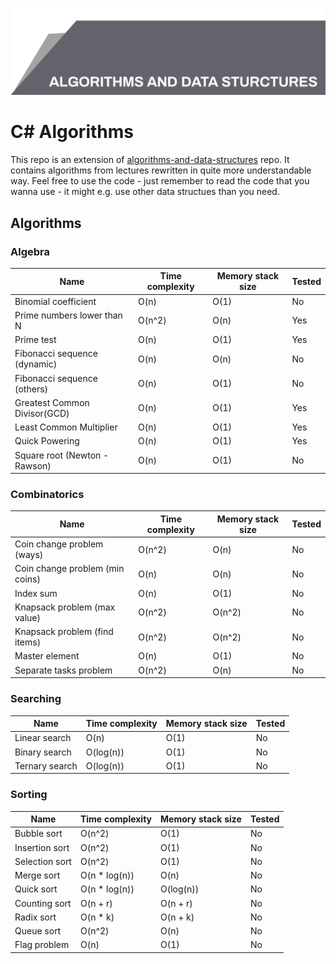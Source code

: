 ![Algorithms and data structures](top_banner.png)

# C# Algorithms

This repo is an extension of [algorithms-and-data-structures](https://github.com/BordowyRydwan/algorithms-and-data-structures) repo. It contains algorithms from lectures rewritten in quite more understandable way. Feel free to use the code - just remember to read the code that you wanna use - it might e.g. use other data structues than you need.

##  Algorithms

### Algebra

Name | Time complexity | Memory stack size | Tested
-----| ----------------| ----------------- | ------
Binomial coefficient | O(n) | O(1) | No
Prime numbers lower than N | O(n^2) | O(n) | Yes
Prime test | O(n) | O(1) | Yes
Fibonacci sequence (dynamic) | O(n) | O(n) | No
Fibonacci sequence (others) | O(n) | O(1) | No
Greatest Common Divisor(GCD) | O(n) | O(1) | Yes
Least Common Multiplier | O(n) | O(1) | Yes
Quick Powering | O(n) | O(1) | Yes
Square root (Newton - Rawson) | O(n) | O(1) | No

### Combinatorics

Name | Time complexity | Memory stack size | Tested
-----| ----------------| ----------------- | ------
Coin change problem (ways) | O(n^2) | O(n) | No
Coin change problem (min coins) | O(n) | O(n) | No
Index sum | O(n) | O(1) | No
Knapsack problem (max value) | O(n^2) | O(n^2) | No
Knapsack problem (find items) | O(n^2) | O(n^2) | No
Master element | O(n) | O(1) | No
Separate tasks problem | O(n^2) | O(n) | No

### Searching

Name | Time complexity | Memory stack size | Tested
-----| ----------------| ----------------- | ------
Linear search | O(n) | O(1) | No
Binary search | O(log(n)) | O(1) | No
Ternary search | O(log(n)) | O(1) | No

### Sorting

Name | Time complexity | Memory stack size | Tested
-----| ----------------| ----------------- | ------
Bubble sort | O(n^2) | O(1) | No
Insertion sort | O(n^2) | O(1) | No
Selection sort | O(n^2) | O(1) | No
Merge sort | O(n * log(n)) | O(n) | No
Quick sort | O(n * log(n)) | O(log(n)) | No
Counting sort | O(n + r) | O(n + r) | No
Radix sort | O(n * k) | O(n + k) | No
Queue sort | O(n^2) | O(n) | No
Flag problem | O(n) | O(1) | No
